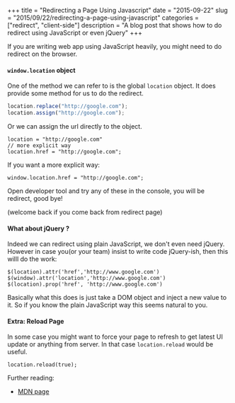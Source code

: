 +++
title = "Redirecting a Page Using Javascript"
date = "2015-09-22"
slug = "2015/09/22/redirecting-a-page-using-javascript"
categories = ["redirect", "client-side"]
description = "A blog post that shows how to do redirect using JavaScript or even jQuery"
+++

If you are writing web app using JavaScript heavily, you might need to do redirect on the browser.

#### `window.location` object

One of the method we can refer to is the global `location` object. It does provide some method for us to do the redirect.
<!-- more -->
```js
location.replace("http://google.com");
location.assign("http://google.com");
```
Or we can assign the url directly to the object.
```
location = "http://google.com"
// more explicit way
location.href = "http://google.com";
```
If you want a more explicit way:
```
window.location.href = "http://google.com";
```

Open developer tool and try any of these in the console, you will be redirect, good bye!

(welcome back if you come back from redirect page)

#### What about jQuery ?
Indeed we can redirect using plain JavaScript, we don't even need jQuery. However in case you(or your team) insist to write code jQuery-ish, then this willl do the work:
```
$(location).attr('href','http://www.google.com')
$(window).attr('location','http://www.google.com')
$(location).prop('href', 'http://www.google.com')
```
Basically what this does is just take a DOM object and inject a new value to it. So if you know the plain JavaScript way this seems natural to you.

#### Extra: Reload Page
In some case you might want to force your page to refresh to get latest UI update or anything from server. In that case `location.reload` would be useful.

```
location.reload(true);
```

Further reading:

 * [MDN page](https://developer.mozilla.org/en-US/docs/Web/API/Window/location)
